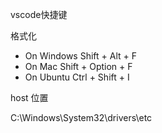 vscode快捷键

格式化

- On Windows Shift + Alt + F
- On Mac Shift + Option + F
- On Ubuntu Ctrl + Shift + I

host 位置

C:\Windows\System32\drivers\etc